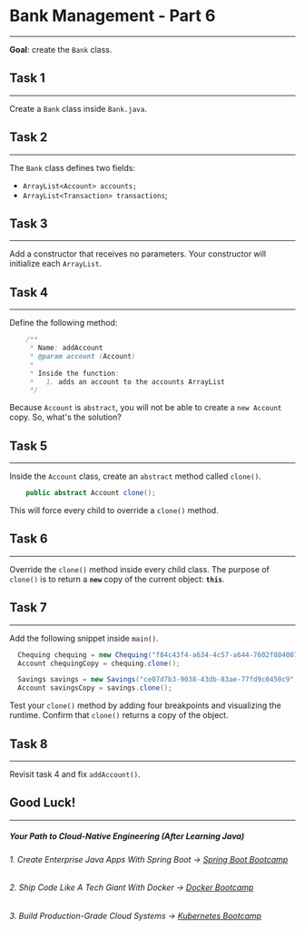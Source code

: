 # Bank Management - Part 6
----
**Goal**: create the `Bank` class.

## Task 1
------
Create a `Bank` class inside `Bank.java`.

## Task 2
------
The `Bank` class defines two fields: 
- `ArrayList<Account> accounts;`
- `ArrayList<Transaction> transactions`;

## Task 3
------
Add a constructor that receives no parameters. Your constructor will initialize each `ArrayList`.

## Task 4
------
Define the following method:
```java
    /**
     * Name: addAccount
     * @param account (Account)
     * 
     * Inside the function:
     *   1. adds an account to the accounts ArrayList
     */
```
Because `Account` is `abstract`, you will not be able to create a `new Account` copy. So, what's the solution?

## Task 5
-----
Inside the `Account` class, create an `abstract` method called `clone()`.
 
```java
    public abstract Account clone();
```
This will force every child to override a `clone()` method.

## Task 6
-----
Override the `clone()` method inside every child class. The purpose of `clone()` is to return a **`new`** copy of the current object: **`this`**.

## Task 7
-----
Add the following snippet inside `main()`.

```java
  Chequing chequing = new Chequing("f84c43f4-a634-4c57-a644-7602f8840870", "Michael Scott", 1524.51);
  Account chequingCopy = chequing.clone();

  Savings savings = new Savings("ce07d7b3-9038-43db-83ae-77fd9c0450c9", "Saul Goodman", 2241.60);
  Account savingsCopy = savings.clone();
```
Test your `clone()` method by adding four breakpoints and visualizing the runtime. Confirm that `clone()` returns a copy of the object.

## Task 8
-----
Revisit task 4 and fix `addAccount()`.

## Good Luck!
--------
##### Your Path to Cloud-Native Engineering (After Learning Java)
###### 1. Create Enterprise Java Apps With Spring Boot → [Spring Boot Bootcamp](https://www.udemy.com/course/the-complete-spring-boot-development-bootcamp/?couponCode=SPRING_BOOTCAMP)
###### 2. Ship Code Like A Tech Giant With Docker → [Docker Bootcamp](https://www.udemy.com/course/docker-bootcamp-conquer-docker-with-real-world-projects/?couponCode=DOCKER_BOOTCAMP)
###### 3. Build Production-Grade Cloud Systems → [Kubernetes Bootcamp](https://kubernetestraining.io/)
